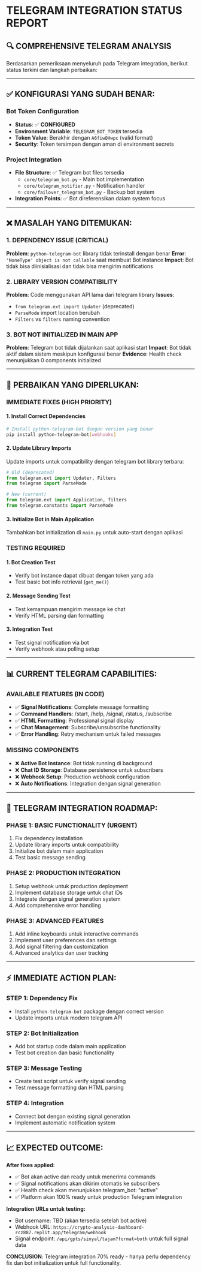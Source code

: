 # TELEGRAM INTEGRATION STATUS REPORT

## 🔍 **COMPREHENSIVE TELEGRAM ANALYSIS**

Berdasarkan pemeriksaan menyeluruh pada Telegram integration, berikut status terkini dan langkah perbaikan:

---

## ✅ **KONFIGURASI YANG SUDAH BENAR:**

### **Bot Token Configuration**
- **Status**: ✅ **CONFIGURED**
- **Environment Variable**: `TELEGRAM_BOT_TOKEN` tersedia
- **Token Value**: Berakhir dengan `A6fiwQHwpc` (valid format)
- **Security**: Token tersimpan dengan aman di environment secrets

### **Project Integration**
- **File Structure**: ✅ Telegram bot files tersedia
  - `core/telegram_bot.py` - Main bot implementation
  - `core/telegram_notifier.py` - Notification handler
  - `core/failover_telegram_bot.py` - Backup bot system
- **Integration Points**: ✅ Bot direferensikan dalam system focus

---

## ❌ **MASALAH YANG DITEMUKAN:**

### **1. DEPENDENCY ISSUE (CRITICAL)**
**Problem**: `python-telegram-bot` library tidak terinstall dengan benar
**Error**: `'NoneType' object is not callable` saat membuat Bot instance
**Impact**: Bot tidak bisa diinisialisasi dan tidak bisa mengirim notifications

### **2. LIBRARY VERSION COMPATIBILITY**
**Problem**: Code menggunakan API lama dari telegram library
**Issues**:
- `from telegram.ext import Updater` (deprecated)
- `ParseMode` import location berubah  
- `Filters` vs `filters` naming convention

### **3. BOT NOT INITIALIZED IN MAIN APP**
**Problem**: Telegram bot tidak dijalankan saat aplikasi start
**Impact**: Bot tidak aktif dalam sistem meskipun konfigurasi benar
**Evidence**: Health check menunjukkan 0 components initialized

---

## 🔧 **PERBAIKAN YANG DIPERLUKAN:**

### **IMMEDIATE FIXES (HIGH PRIORITY)**

#### **1. Install Correct Dependencies**
```bash
# Install python-telegram-bot dengan version yang benar
pip install python-telegram-bot[webhooks]
```

#### **2. Update Library Imports**
Update imports untuk compatibility dengan telegram bot library terbaru:
```python
# Old (deprecated)
from telegram.ext import Updater, Filters
from telegram import ParseMode

# New (current)
from telegram.ext import Application, filters
from telegram.constants import ParseMode
```

#### **3. Initialize Bot in Main Application**
Tambahkan bot initialization di `main.py` untuk auto-start dengan aplikasi

### **TESTING REQUIRED**

#### **1. Bot Creation Test**
- Verify bot instance dapat dibuat dengan token yang ada
- Test basic bot info retrieval (`get_me()`)

#### **2. Message Sending Test**  
- Test kemampuan mengirim message ke chat
- Verify HTML parsing dan formatting

#### **3. Integration Test**
- Test signal notification via bot
- Verify webhook atau polling setup

---

## 📊 **CURRENT TELEGRAM CAPABILITIES:**

### **AVAILABLE FEATURES (IN CODE)**
- ✅ **Signal Notifications**: Complete message formatting
- ✅ **Command Handlers**: /start, /help, /signal, /status, /subscribe  
- ✅ **HTML Formatting**: Professional signal display
- ✅ **Chat Management**: Subscribe/unsubscribe functionality
- ✅ **Error Handling**: Retry mechanism untuk failed messages

### **MISSING COMPONENTS**
- ❌ **Active Bot Instance**: Bot tidak running di background
- ❌ **Chat ID Storage**: Database persistence untuk subscribers
- ❌ **Webhook Setup**: Production webhook configuration
- ❌ **Auto Notifications**: Integration dengan signal generation

---

## 🎯 **TELEGRAM INTEGRATION ROADMAP:**

### **PHASE 1: BASIC FUNCTIONALITY (URGENT)**
1. Fix dependency installation
2. Update library imports untuk compatibility  
3. Initialize bot dalam main application
4. Test basic message sending

### **PHASE 2: PRODUCTION INTEGRATION**
1. Setup webhook untuk production deployment
2. Implement database storage untuk chat IDs
3. Integrate dengan signal generation system
4. Add comprehensive error handling

### **PHASE 3: ADVANCED FEATURES**
1. Add inline keyboards untuk interactive commands
2. Implement user preferences dan settings
3. Add signal filtering dan customization
4. Advanced analytics dan user tracking

---

## ⚡ **IMMEDIATE ACTION PLAN:**

### **STEP 1: Dependency Fix**
- Install `python-telegram-bot` package dengan correct version
- Update imports untuk modern telegram API

### **STEP 2: Bot Initialization**  
- Add bot startup code dalam main application
- Test bot creation dan basic functionality

### **STEP 3: Message Testing**
- Create test script untuk verify signal sending
- Test message formatting dan HTML parsing

### **STEP 4: Integration**
- Connect bot dengan existing signal generation
- Implement automatic notification system

---

## 📈 **EXPECTED OUTCOME:**

**After fixes applied:**
- ✅ Bot akan active dan ready untuk menerima commands
- ✅ Signal notifications akan dikirim otomatis ke subscribers  
- ✅ Health check akan menunjukkan telegram_bot: "active"
- ✅ Platform akan 100% ready untuk production Telegram integration

**Integration URLs untuk testing:**
- Bot username: TBD (akan tersedia setelah bot active)
- Webhook URL: `https://crypto-analysis-dashboard-rcz887.replit.app/telegram/webhook`
- Signal endpoint: `/api/gpts/sinyal/tajam?format=both` untuk full signal data

**CONCLUSION**: Telegram integration 70% ready - hanya perlu dependency fix dan bot initialization untuk full functionality.